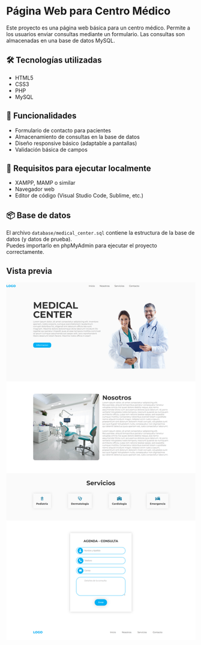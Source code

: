 # Página Web para Centro Médico

Este proyecto es una página web básica para un centro médico. 
Permite a los usuarios enviar consultas mediante un formulario. 
Las consultas son almacenadas en una base de datos MySQL.

## 🛠 Tecnologías utilizadas

- HTML5
- CSS3
- PHP
- MySQL

## 📌 Funcionalidades

- Formulario de contacto para pacientes
- Almacenamiento de consultas en la base de datos
- Diseño responsive básico (adaptable a pantallas)
- Validación básica de campos 

## 💾 Requisitos para ejecutar localmente

- XAMPP, MAMP o similar
- Navegador web
- Editor de código (Visual Studio Code, Sublime, etc.)

## 📦 Base de datos

El archivo `database/medical_center.sql` contiene la estructura de la base de datos (y datos de prueba).  
Puedes importarlo en phpMyAdmin para ejecutar el proyecto correctamente.

## Vista previa

![Captura del formulario](img/captura.png)


 
